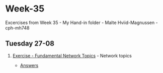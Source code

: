 # Week-35 
Excercises from Week 35 - My Hand-in folder - Malte Hviid-Magnussen - cph-mh748

## Tuesday 27-08

1. [Exercise - Fundamental Network Topics](https://docs.google.com/document/d/1RbYJ9hyiqSSASZfuWQtsKwFv7ngQP1-4dceRrKy1LzA/edit) - Network topics 

    * [Answers](/01-tuesday-exercises/Tuesday%20Exercise.docx)
